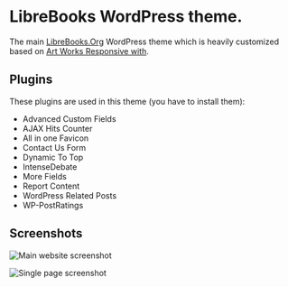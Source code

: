 # LibreBooks WordPress theme.
The main [LibreBooks.Org](http://LibreBooks.Org) WordPress theme which is heavily customized based on [Art Works Responsive with](www.dessign.net/art-works-responsive-theme-free-2013/).


## Plugins
These plugins are used in this theme (you have to install them):
  - Advanced Custom Fields
  - AJAX Hits Counter
  - All in one Favicon
  - Contact Us Form
  - Dynamic To Top
  - IntenseDebate
  - More Fields
  - Report Content
  - WordPress Related Posts
  - WP-PostRatings


## Screenshots
![Main website screenshot](https://github.com/LibreBooksOrg/wp-theme/blob/master/screenshot.jpg "Main website screenshot")

![Single page screenshot](https://github.com/LibreBooksOrg/wp-theme/blob/master/LibreBooks.Org-Single-page.jpg "Main website screenshot")
